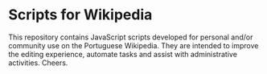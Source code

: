 # Scripts for Wikipedia

This repository contains JavaScript scripts developed for personal and/or community use on the Portuguese Wikipedia. They are intended to improve the editing experience, automate tasks and assist with administrative activities. Cheers.
